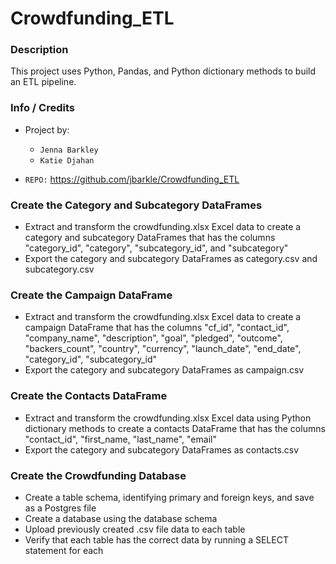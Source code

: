 # Crowdfunding_ETL
### Description
This project uses Python, Pandas, and Python dictionary methods to build an ETL pipeline.

### Info / Credits

- Project by: 
    * `Jenna Barkley` 
    * `Katie Djahan` 


- `REPO:` https://github.com/jbarkle/Crowdfunding_ETL

### Create the Category and Subcategory DataFrames

- Extract and transform the crowdfunding.xlsx Excel data to create a category and subcategory DataFrames that has the columns "category_id", "category", "subcategory_id", and "subcategory"
- Export the category and subcategory DataFrames as category.csv and subcategory.csv

### Create the Campaign DataFrame

- Extract and transform the crowdfunding.xlsx Excel data to create a campaign DataFrame that has the columns "cf_id", "contact_id", "company_name", "description", "goal", "pledged", "outcome", "backers_count", "country", "currency", "launch_date", "end_date", "category_id", "subcategory_id"
- Export the category and subcategory DataFrames as campaign.csv

### Create the Contacts DataFrame

- Extract and transform the crowdfunding.xlsx Excel data using Python dictionary methods to create a contacts DataFrame that has the columns "contact_id", "first_name, "last_name", "email"
- Export the category and subcategory DataFrames as contacts.csv
### Create the Crowdfunding Database

- Create a table schema, identifying primary and foreign keys, and save as a Postgres file
- Create a database using the database schema
- Upload previously created .csv file data to each table
- Verify that each table has the correct data by running a SELECT statement for each